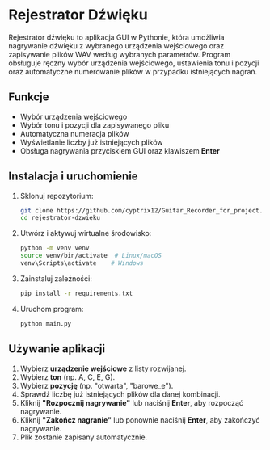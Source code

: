 # Rejestrator Dźwięku

Rejestrator dźwięku to aplikacja GUI w Pythonie, która umożliwia nagrywanie dźwięku z wybranego urządzenia wejściowego oraz zapisywanie plików WAV według wybranych parametrów. Program obsługuje ręczny wybór urządzenia wejściowego, ustawienia tonu i pozycji oraz automatyczne numerowanie plików w przypadku istniejących nagrań.

## Funkcje
- Wybór urządzenia wejściowego
- Wybór tonu i pozycji dla zapisywanego pliku
- Automatyczna numeracja plików
- Wyświetlanie liczby już istniejących plików
- Obsługa nagrywania przyciskiem GUI oraz klawiszem **Enter**

## Instalacja i uruchomienie
1. Sklonuj repozytorium:
   ```bash
   git clone https://github.com/cyptrix12/Guitar_Recorder_for_project.git
   cd rejestrator-dzwieku
   ```
2. Utwórz i aktywuj wirtualne środowisko:
   ```bash
   python -m venv venv
   source venv/bin/activate  # Linux/macOS
   venv\Scripts\activate    # Windows
   ```
3. Zainstaluj zależności:
   ```bash
   pip install -r requirements.txt
   ```
4. Uruchom program:
   ```bash
   python main.py
   ```

## Używanie aplikacji
1. Wybierz **urządzenie wejściowe** z listy rozwijanej.
2. Wybierz **ton** (np. A, C, E, G).
3. Wybierz **pozycję** (np. "otwarta", "barowe_e").
4. Sprawdź liczbę już istniejących plików dla danej kombinacji.
5. Kliknij **"Rozpocznij nagrywanie"** lub naciśnij **Enter**, aby rozpocząć nagrywanie.
6. Kliknij **"Zakończ nagranie"** lub ponownie naciśnij **Enter**, aby zakończyć nagrywanie.
7. Plik zostanie zapisany automatycznie.
